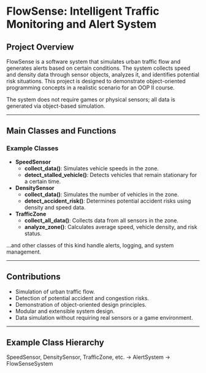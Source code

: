 # FlowSense: Intelligent Traffic Monitoring and Alert System

## Project Overview
FlowSense is a software system that simulates urban traffic flow and generates alerts based on certain conditions. 
The system collects speed and density data through sensor objects, analyzes it, and identifies potential risk situations. 
This project is designed to demonstrate object-oriented programming concepts in a realistic scenario for an OOP II course.

The system does not require games or physical sensors; all data is generated via object-based simulation.

---

## Main Classes and Functions

### Example Classes
- **SpeedSensor**
  - **collect_data()**: Simulates vehicle speeds in the zone.
  - **detect_stalled_vehicle()**: Detects vehicles that remain stationary for a certain time.
- **DensitySensor**
  - **collect_data()**: Simulates the number of vehicles in the zone.
  - **detect_accident_risk()**: Determines potential accident risks using density and speed data.
- **TrafficZone**
  - **collect_all_data()**: Collects data from all sensors in the zone.
  - **analyze_zone()**: Calculates average speed, vehicle density, and risk status.

…and other classes of this kind handle alerts, logging, and system management.

---

## Contributions
- Simulation of urban traffic flow.
- Detection of potential accident and congestion risks.
- Demonstration of object-oriented design principles.
- Modular and extensible system design.
- Data simulation without requiring real sensors or a game environment.

---

## Example Class Hierarchy
SpeedSensor, DensitySensor, TrafficZone, etc. → AlertSystem → FlowSenseSystem
